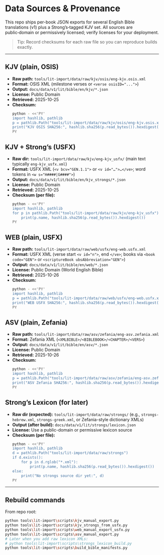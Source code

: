 # Data Sources & Provenance

This repo ships per-book JSON exports for several English Bible translations (v1) plus a Strong’s‑tagged KJV set. All sources are public‑domain or permissively licensed; verify licenses for your deployment.

> Tip: Record checksums for each raw file so you can reproduce builds exactly.

---

## KJV (plain, OSIS)
- **Raw path:** `tools/lit-import/data/raw/kjv/osis/eng-kjv.osis.xml`
- **Format:** OSIS XML (milestone verses or `<verse osisID="...">`)
- **Output:** `docs/data/v1/lit/bible/en/kjv/*.json`
- **License:** Public Domain
- **Retrieved:** 2025-10-25
- **Checksum:**
  ```bash
  python - <<'PY'
  import hashlib, pathlib
  p = pathlib.Path("tools/lit-import/data/raw/kjv/osis/eng-kjv.osis.xml")
  print("KJV OSIS SHA256:", hashlib.sha256(p.read_bytes()).hexdigest())
  PY
  ```

## KJV + Strong’s (USFX)
- **Raw dir:** `tools/lit-import/data/raw/kjv/eng-kjv_usfx/` (main text typically `eng-kjv_usfx.xml`)
- **Format:** USFX XML (`<v bcv="GEN.1.1">` or `<v id="…">…</ve>`; word tokens in `<w s="H####|G####">`)
- **Output:** `docs/data/v1/lit/bible/en/kjv_strongs/*.json`
- **License:** Public Domain
- **Retrieved:** 2025-10-25
- **Checksum (per file):**
  ```bash
  python - <<'PY'
  import hashlib, pathlib
  for p in pathlib.Path("tools/lit-import/data/raw/kjv/eng-kjv_usfx").rglob("*.xml"):
      print(p.name, hashlib.sha256(p.read_bytes()).hexdigest())
  PY
  ```

## WEB (plain, USFX)
- **Raw path:** `tools/lit-import/data/raw/web/usfx/eng-web.usfx.xml`
- **Format:** USFX XML (verse start `<v id="n">`, end `</ve>`; books via `<book code="GEN">` or `<scriptureBook ubsAbbreviation="GEN">`)
- **Output:** `docs/data/v1/lit/bible/en/web/*.json`
- **License:** Public Domain (World English Bible)
- **Retrieved:** 2025-10-26
- **Checksum:**
  ```bash
  python - <<'PY'
  import hashlib, pathlib
  p = pathlib.Path("tools/lit-import/data/raw/web/usfx/eng-web.usfx.xml")
  print("WEB USFX SHA256:", hashlib.sha256(p.read_bytes()).hexdigest())
  PY
  ```

## ASV (plain, Zefania)
- **Raw path:** `tools/lit-import/data/raw/asv/zefania/eng-asv.zefania.xml`
- **Format:** Zefania XML (`<XMLBIBLE>/<BIBLEBOOK>/<CHAPTER>/<VERS>`)
- **Output:** `docs/data/v1/lit/bible/en/asv/*.json`
- **License:** Public Domain
- **Retrieved:** 2025-10-26
- **Checksum:**
  ```bash
  python - <<'PY'
  import hashlib, pathlib
  p = pathlib.Path("tools/lit-import/data/raw/asv/zefania/eng-asv.zefania.xml")
  print("ASV Zefania SHA256:", hashlib.sha256(p.read_bytes()).hexdigest())
  PY
  ```

## Strong’s Lexicon (for later)
- **Raw dir (expected):** `tools/lit-import/data/raw/strongs/` (e.g., `strongs-hebrew.xml`, `strongs-greek.xml`, or Zefania-style dictionary XMLs)
- **Output (after build):** `docs/data/v1/lit/strongs/lexicon.json`
- **License:** Use a public-domain or permissive lexicon source
- **Checksum (per file):**
  ```bash
  python - <<'PY'
  import hashlib, pathlib
  d = pathlib.Path("tools/lit-import/data/raw/strongs")
  if d.exists():
      for p in d.rglob("*.xml"):
          print(p.name, hashlib.sha256(p.read_bytes()).hexdigest())
  else:
      print("No strongs source dir yet:", d)
  PY
  ```

---

## Rebuild commands

From repo root:

```bash
python tools\lit-import\scripts\kjv_manual_export.py
python tools\lit-import\scripts\kjv_strongs_from_usfx.py
python tools\lit-import\scripts\web_manual_export_usfx.py
python tools\lit-import\scripts\asv_manual_export.py
# Later when you add raw lexicon XMLs:
# python tools\lit-import\scripts\strongs_lexicon_build.py
python tools\lit-import\scripts\build_bible_manifests.py
```
